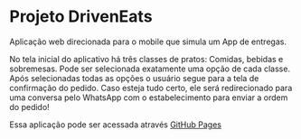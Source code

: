 # Projeto DrivenEats
Aplicação web direcionada para o mobile que simula um App de entregas.

No tela inicial do aplicativo há três classes de pratos: Comidas, bebidas e sobremesas. Pode ser selecionada exatamente uma opção de cada classe. Após selecionadas todas as opções o usuário segue para a tela de confirmação do pedido. Caso esteja tudo certo, ele será redirecionado para uma conversa pelo WhatsApp com o estabelecimento para enviar a ordem do pedido!

Essa aplicação pode ser acessada através [GitHub Pages](https://tiagovota.github.io/Projeto-03-DrivenEats/)
